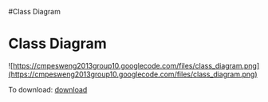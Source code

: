 #Class Diagram

# Class Diagram #

![https://cmpesweng2013group10.googlecode.com/files/class_diagram.png](https://cmpesweng2013group10.googlecode.com/files/class_diagram.png)

To download:
[download](https://cmpesweng2013group10.googlecode.com/files/class_diagram.png)